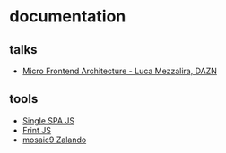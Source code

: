 # documentation

## talks
- [Micro Frontend Architecture - Luca Mezzalira, DAZN](https://martinfowler.com/articles/micro-frontends.html)

## tools
- [Single SPA JS](https://single-spa.js.org/)
- [Frint JS](https://github.com/frintjs/frint)
- [mosaic9 Zalando](https://www.mosaic9.org/)
